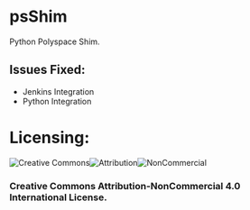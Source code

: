 # psShim
Python Polyspace Shim.

## Issues Fixed:

- Jenkins Integration
- Python Integration

# Licensing:

![Creative Commons](https://creativecommons.org/images/deed/cc_blue_x2.png)![Attribution](https://creativecommons.org/images/deed/attribution_icon_blue_x2.png)![NonCommercial](https://creativecommons.org/images/deed/nc_blue_x2.png)

### Creative Commons Attribution-NonCommercial 4.0 International License.

